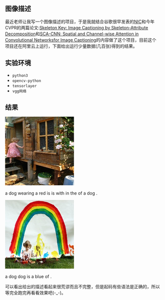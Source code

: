 ## 图像描述

最近老师让我写一个图像描述的项目，于是我就结合谷歌很早发表的[NIC](https://www.computer.org/csdl/trans/tp/2017/04/07505636-abs.html)和今年CVPR的两篇论文:[Skeleton Key: Image Captioning by Skeleton-Attribute Decomposition](https://arxiv.org/abs/1704.06972)和[SCA-CNN: Spatial and Channel-wise Attention in Convolutional Networksfor Image Captioning](https://arxiv.org/abs/1611.05594)的内容做了这个项目，目前这个项目还在阿里云上运行，下面给出运行少量数据(几百张)得到的结果。

## 实验环境

* `python3`
* `opencv-python`
* `tensorlayer`
* `vgg网络`

## 结果

![Image1](https://github.com/BlasphemyAngels/MarkDownPhotos/blob/master/1000268201_693b08cb0e.jpg?raw=true
)

a dog wearing a red is is with in the of a dog .

![image2](https://github.com/BlasphemyAngels/MarkDownPhotos/blob/master/1002674143_1b742ab4b8.jpg?raw=true
)
  
a dog dog is a blue of . 

可以看出给出的描述看起来很荒谬而且不完整，但是起码有些语法是正确的，所以等完全跑完再看看效果吧(-_-)。



